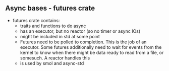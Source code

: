 ## Async bases - futures crate
* futures crate contains:
    * traits and functions to do async
    * has an executor, but no reactor (so no timer or async IOs)
    * might be included in std at some point
    * Futures need to be polled to completion. This is the job of an executor. Some futures additionally need to wait for events from the kernel to know when there might be data ready to read from a file, or somesuch. A reactor handles this
    * is used by smol and async-std